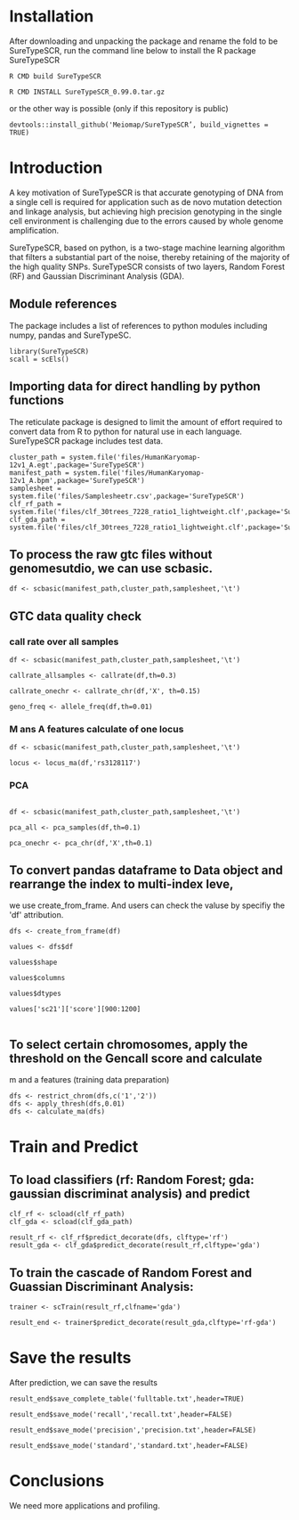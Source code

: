 # Installation

After downloading and unpacking the package and rename the fold to be SureTypeSCR, run the command line below to install the R package SureTypeSCR

```
R CMD build SureTypeSCR

R CMD INSTALL SureTypeSCR_0.99.0.tar.gz
```

or the other way is possible (only if this repository is public)
```
devtools::install_github('Meiomap/SureTypeSCR’, build_vignettes = TRUE)
```


# Introduction

A key motivation of SureTypeSCR is that accurate genotyping of DNA from a single cell is required for application such as de novo mutation detection and linkage analysis, but achieving high precision genotyping in the single cell environment is challenging due to the errors caused by whole genome amplification.

SureTypeSCR, based on python, is a two-stage machine learning algorithm that filters a substantial part of the noise, thereby retaining of the majority of
the high quality SNPs. SureTypeSCR consists of two layers, Random Forest (RF) and Gaussian Discriminant Analysis (GDA).



## Module references

The package includes a list of references to python
modules including numpy, pandas and SureTypeSC.

```{r loadup}
library(SureTypeSCR)
scall = scEls()
```



## Importing data for direct handling by python functions

The reticulate package is designed to limit the amount
of effort required to convert data from R to python
for natural use in each language. SureTypeSCR package includes test data.

```{r doimp}
cluster_path = system.file('files/HumanKaryomap-12v1_A.egt',package='SureTypeSCR')
manifest_path = system.file('files/HumanKaryomap-12v1_A.bpm',package='SureTypeSCR')
samplesheet = system.file('files/Samplesheetr.csv',package='SureTypeSCR')
clf_rf_path = system.file('files/clf_30trees_7228_ratio1_lightweight.clf',package='SureTypeSCR')
clf_gda_path = system.file('files/clf_30trees_7228_ratio1_lightweight.clf',package='SureTypeSCR')
```

## To process the raw gtc files without genomesutdio, we can use scbasic.

```{r dota}
df <- scbasic(manifest_path,cluster_path,samplesheet,'\t')
```

## GTC data quality check
### call rate over all samples

```{r call}
df <- scbasic(manifest_path,cluster_path,samplesheet,'\t')

callrate_allsamples <- callrate(df,th=0.3)

callrate_onechr <- callrate_chr(df,'X', th=0.15)

geno_freq <- allele_freq(df,th=0.01)

```

### M ans A features calculate of one locus

```{r locus}
df <- scbasic(manifest_path,cluster_path,samplesheet,'\t')

locus <- locus_ma(df,'rs3128117')

```

### PCA

```{r PCA}

df <- scbasic(manifest_path,cluster_path,samplesheet,'\t')

pca_all <- pca_samples(df,th=0.1)

pca_onechr <- pca_chr(df,'X',th=0.1)
```


## To convert pandas dataframe to Data object and rearrange the index to multi-index leve,
we use create_from_frame. And users can check the valuse by specifiy the 'df' attribution.
```{r dotinde}
dfs <- create_from_frame(df)

values <- dfs$df

values$shape

values$columns

values$dtypes

values['sc21']['score'][900:1200]


```

## To select certain chromosomes, apply the threshold on the Gencall score and calculate
m and a features (training data preparation)

```{r dotx}
dfs <- restrict_chrom(dfs,c('1','2'))
dfs <- apply_thresh(dfs,0.01)
dfs <- calculate_ma(dfs) 

```

# Train and Predict

## To load classifiers (rf: Random Forest; gda: gaussian discriminat analysis) and predict

```{r dorpart}
clf_rf <- scload(clf_rf_path)
clf_gda <- scload(clf_gda_path)

result_rf <- clf_rf$predict_decorate(dfs, clftype='rf')
result_gda <- clf_gda$predict_decorate(result_rf,clftype='gda')

```

## To train the cascade of Random Forest and Guassian Discriminant Analysis:

```{r dopt}
trainer <- scTrain(result_rf,clfname='gda')

result_end <- trainer$predict_decorate(result_gda,clftype='rf-gda') 

```


# Save the results

After prediction, we can save the results
```{r doincr}
result_end$save_complete_table('fulltable.txt',header=TRUE)

result_end$save_mode('recall','recall.txt',header=FALSE) 

result_end$save_mode('precision','precision.txt',header=FALSE) 

result_end$save_mode('standard','standard.txt',header=FALSE) 
```





# Conclusions

We need more applications and profiling.
